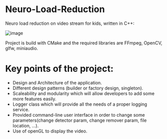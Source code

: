 # Neuro-Load-Reduction

Neuro load reduction on video stream for kids, written in C++:

![image](https://user-images.githubusercontent.com/93528581/151670294-68105c94-c908-4f0f-94e2-04c552884944.png)


 
Project is build with CMake and the required libraries are FFmpeg, OpenCV, glfw, miniaudio.

# Key points of the project:
- Design and Architecture of the application.
- Different design patterns (builder or factory design, singleton).
- Scaleability and modularity which will allow developers to add some more features easily.
- Logger class which will provide all the needs of a proper logging service.
- Provided command-line user interface in order to change some parameters(change detector param, change remover param, file location, …).
- Use of openGL to display the video.
